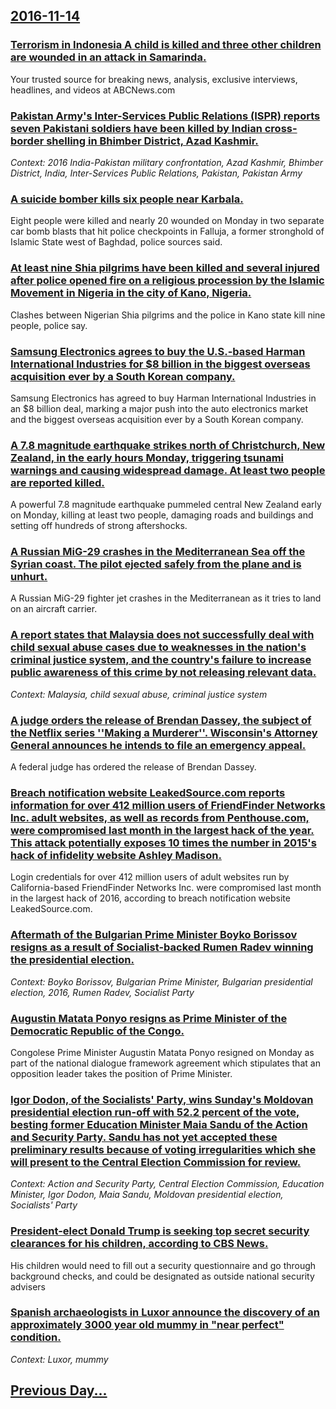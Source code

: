 ## [2016-11-14](/news/2016/11/14/index.md)

### [Terrorism in Indonesia A child is killed and three other children are wounded in an attack in Samarinda. ](/news/2016/11/14/terrorism-in-indonesia-pa-child-is-killed-and-three-other-children-are-wounded-in-an-attack-in-samarinda.md)
Your trusted source for breaking news, analysis, exclusive interviews, headlines, and videos at ABCNews.com

### [Pakistan Army's Inter-Services Public Relations (ISPR) reports seven Pakistani soldiers have been killed by Indian cross-border shelling in Bhimber District, Azad Kashmir. ](/news/2016/11/14/pakistan-army-s-inter-services-public-relations-ispr-reports-seven-pakistani-soldiers-have-been-killed-by-indian-cross-border-shelling-in.md)
_Context: 2016 India-Pakistan military confrontation, Azad Kashmir, Bhimber District, India, Inter-Services Public Relations, Pakistan, Pakistan Army_

### [A suicide bomber kills six people near Karbala. ](/news/2016/11/14/a-suicide-bomber-kills-six-people-near-karbala.md)
Eight people were killed and nearly 20 wounded on Monday in two separate car bomb blasts that hit police checkpoints in Falluja, a former stronghold of Islamic State west of Baghdad, police sources said.

### [At least nine Shia pilgrims have been killed and several injured after police opened fire on a religious procession by the Islamic Movement in Nigeria in the city of Kano, Nigeria. ](/news/2016/11/14/at-least-nine-shia-pilgrims-have-been-killed-and-several-injured-after-police-opened-fire-on-a-religious-procession-by-the-islamic-movement.md)
Clashes between Nigerian Shia pilgrims and the police in Kano state kill nine people, police say.

### [Samsung Electronics agrees to buy the U.S.-based Harman International Industries for $8 billion in the biggest overseas acquisition ever by a South Korean company. ](/news/2016/11/14/samsung-electronics-agrees-to-buy-the-u-s-based-harman-international-industries-for-8-billion-in-the-biggest-overseas-acquisition-ever-by.md)
Samsung Electronics has agreed to buy Harman International Industries in an $8 billion deal, marking a major push into the auto electronics market and the biggest overseas acquisition ever by a South Korean company.

### [A 7.8 magnitude earthquake strikes north of Christchurch, New Zealand, in the early hours Monday, triggering tsunami warnings and causing widespread damage. At least two people are reported killed. ](/news/2016/11/14/a-7-8-magnitude-earthquake-strikes-north-of-christchurch-new-zealand-in-the-early-hours-monday-triggering-tsunami-warnings-and-causing-wi.md)
A powerful 7.8 magnitude earthquake pummeled central New Zealand early on Monday, killing at least two people, damaging roads and buildings and setting off hundreds of strong aftershocks.

### [A Russian MiG-29 crashes in the Mediterranean Sea off the Syrian coast. The pilot ejected safely from the plane and is unhurt. ](/news/2016/11/14/a-russian-mig-29-crashes-in-the-mediterranean-sea-off-the-syrian-coast-the-pilot-ejected-safely-from-the-plane-and-is-unhurt.md)
A Russian MiG-29 fighter jet crashes in the Mediterranean as it tries to land on an aircraft carrier.

### [A report states that Malaysia does not successfully deal with child sexual abuse cases due to weaknesses in the nation's criminal justice system, and the country's failure to increase public awareness of this crime by not releasing relevant data. ](/news/2016/11/14/a-report-states-that-malaysia-does-not-successfully-deal-with-child-sexual-abuse-cases-due-to-weaknesses-in-the-nation-s-criminal-justice-sy.md)
_Context: Malaysia, child sexual abuse, criminal justice system_

### [ A judge orders the release of Brendan Dassey, the subject of the Netflix series ''Making a Murderer''. Wisconsin's Attorney General announces he intends to file an emergency appeal. ](/news/2016/11/14/a-judge-orders-the-release-of-brendan-dassey-the-subject-of-the-netflix-series-making-a-murderer-wisconsin-s-attorney-general-announc.md)
A federal judge has ordered the release of Brendan Dassey. 

### [Breach notification website LeakedSource.com reports information for over 412 million users of FriendFinder Networks Inc. adult websites, as well as records from Penthouse.com, were compromised last month in the largest hack of the year. This attack  potentially exposes 10 times the number in 2015's hack of infidelity website Ashley Madison. ](/news/2016/11/14/breach-notification-website-leakedsource-com-reports-information-for-over-412-million-users-of-friendfinder-networks-inc-adult-websites-as.md)
Login credentials for over 412 million users of adult websites run by California-based FriendFinder Networks Inc. were compromised last month in the largest hack of 2016, according to breach notification website LeakedSource.com.

### [Aftermath of the Bulgarian Prime Minister Boyko Borissov resigns as a result of Socialist-backed Rumen Radev winning the presidential election. ](/news/2016/11/14/aftermath-of-the-bulgarian-prime-minister-boyko-borissov-resigns-as-a-result-of-socialist-backed-rumen-radev-winning-the-presidential-electi.md)
_Context: Boyko Borissov, Bulgarian Prime Minister, Bulgarian presidential election, 2016, Rumen Radev, Socialist Party_

### [Augustin Matata Ponyo resigns as Prime Minister of the Democratic Republic of the Congo. ](/news/2016/11/14/augustin-matata-ponyo-resigns-as-prime-minister-of-the-democratic-republic-of-the-congo.md)
Congolese Prime Minister Augustin Matata Ponyo resigned on Monday as part of the national dialogue framework agreement which stipulates that an opposition leader takes the position of Prime Minister.

### [Igor Dodon, of the Socialists' Party, wins Sunday's Moldovan presidential election run-off with 52.2 percent of the vote, besting former Education Minister  Maia Sandu of the Action and Security Party. Sandu has not yet accepted these preliminary results because of voting irregularities which she will present to the Central Election Commission for review. ](/news/2016/11/14/igor-dodon-of-the-socialistsa-party-wins-sunday-s-moldovan-presidential-election-run-off-with-52-2-percent-of-the-vote-besting-former-e.md)
_Context: Action and Security Party, Central Election Commission, Education Minister, Igor Dodon, Maia Sandu, Moldovan presidential election, Socialists' Party_

### [President-elect Donald Trump is seeking top secret security clearances for his children, according to CBS News. ](/news/2016/11/14/president-elect-donald-trump-is-seeking-top-secret-security-clearances-for-his-children-according-to-cbs-news.md)
His children would need to fill out a security questionnaire and go through background checks, and could be designated as outside national security advisers

### [Spanish archaeologists in Luxor announce the discovery of an approximately 3000 year old mummy in "near perfect" condition. ](/news/2016/11/14/spanish-archaeologists-in-luxor-announce-the-discovery-of-an-approximately-3000-year-old-mummy-in-near-perfect-condition.md)
_Context: Luxor, mummy_

## [Previous Day...](/news/2016/11/13/index.md)

